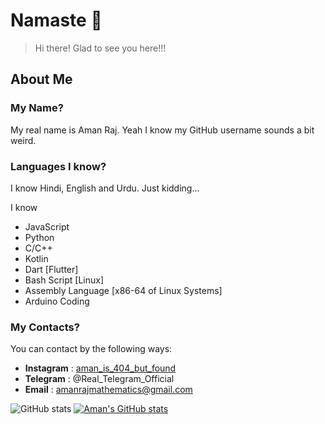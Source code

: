 # Namaste 🙏
> Hi there! 
> Glad to see you here!!! 

## About Me

### My Name?
My real name is Aman Raj. Yeah I know my GitHub username sounds a bit weird.

### Languages I know?
I know Hindi, English and Urdu.
Just kidding...


I know 
* JavaScript 
* Python
* C/C++ 
* Kotlin
* Dart [Flutter]
* Bash Script [Linux]
* Assembly Language [x86-64 of Linux Systems]
* Arduino Coding 


### My Contacts? 
You can contact by the following ways:
* **Instagram** : [aman_is_404_but_found](https://www.instagram.com/aman_is_404_but_found/)
* **Telegram** : @Real_Telegram_Official 
* **Email** : amanrajmathematics@gmail.com

![GitHub stats](https://github-readme-stats.vercel.app/api?username=amanfoundongithub&show_icons=true&theme=tokyonight)
[![Aman's GitHub stats](https://github-readme-stats.vercel.app/api/top-langs?username=amanfoundongithub&theme=algolia&show_icons=true&layout=donut-vertical)](https://github.com/amanfoundongithub)


<!---
amanfoundongithub/amanfoundongithub is a ✨ special ✨ repository because its `README.md` (this file) appears on your GitHub profile.
You can click the Preview link to take a look at your changes.
--->
